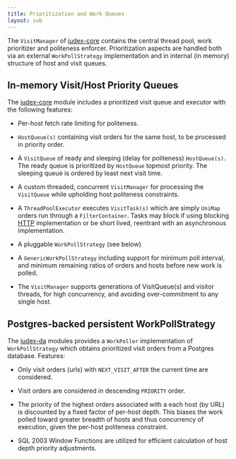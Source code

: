 ```yaml
---
title: Prioritization and Work Queues
layout: sub
---
```


The `VisitManager` of [iudex-core] contains the central thread pool,
work prioritizer and politeness enforcer. Prioritization aspects are
handled both via an external `WorkPollStrategy` implementation and in
internal (in memory) structure of host and visit queues.

## In-memory Visit/Host Priority Queues

The [iudex-core] module includes a prioritized visit queue and
executor with the following features:

* Per-host fetch rate limiting for politeness.

* `HostQueue(s)` containing visit orders for the same host, to be
  processed in priority order.

* A `VisitQueue` of ready and sleeping (delay for politeness)
  `HostQueue(s)`. The ready queue is prioritized by `HostQueue` topmost
  priority. The sleeping queue is ordered by least next visit time.

* A custom threaded, concurrent `VisitManager` for processing the
  `VisitQueue` while upholding host politeness constraints.

* A `ThreadPoolExecutor` executes `VisitTask(s)` which are simply
  `UniMap` orders run through a `FilterContainer`. Tasks may block if
  using blocking [HTTP][iudex-http] implementation or be short lived,
  reentrant with an asynchronous implementation.

* A pluggable `WorkPollStrategy` (see below)

* A `GenericWorkPollStrategy` including support for minimum poll
  interval, and minimum remaining ratios of orders and hosts before
  new work is polled.

* The `VisitManager` supports generations of VisitQueue(s) and visitor
  threads, for high concurrency, and avoiding over-commitment to any
  single host.

## Postgres-backed persistent WorkPollStrategy

The [iudex-da] modules provides a `WorkPoller` implementation of
`WorkPollStrategy` which obtains prioritized visit orders from a
Postgres database. Features:

* Only visit orders (urls) with `NEXT_VISIT_AFTER` the current time are
  considered.

* Visit orders are considered in descending `PRIORITY` order.

* The priority of the highest orders associated with a each host (by
  URL) is discounted by a fixed factor of per-host depth. This biases
  the work polled toward greater breadth of hosts and thus concurrency
  of execution, given the per-host politeness constraint.

* SQL 2003 Window Functions are utilized for efficient calculation of
  host depth priority adjustments.

[iudex-core]: index.html
[iudex-da]: da/index.html
[iudex-http]: http/index.html
